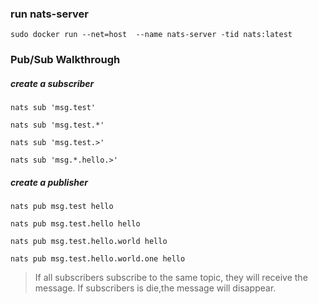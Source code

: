 ### run nats-server
```shell
sudo docker run --net=host  --name nats-server -tid nats:latest

```
### Pub/Sub Walkthrough
##### create a subscriber
```shell
nats sub 'msg.test'
```
```shell
nats sub 'msg.test.*'
```
```shell
nats sub 'msg.test.>'
```
```shell
nats sub 'msg.*.hello.>'
```

##### create a publisher  
```shell
nats pub msg.test hello
```
```shell
nats pub msg.test.hello hello
```
```shell
nats pub msg.test.hello.world hello
```
```shell
nats pub msg.test.hello.world.one hello
```

>If all subscribers subscribe to the same topic, they will receive the message.
>If subscribers is die,the message will disappear.
